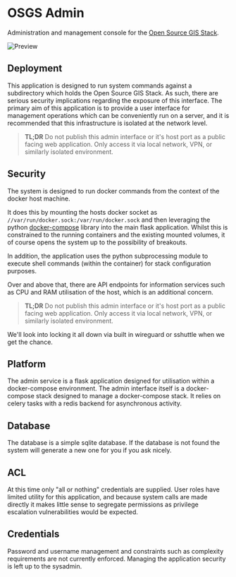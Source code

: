 # OSGS Admin

Administration and management console for the [Open Source GIS Stack](https://github.com/kartoza/osgs).

![Preview](https://user-images.githubusercontent.com/64078329/136703281-a87b5ec3-d60f-4b1f-ae76-9ffd9dbcc4b4.png)

## Deployment

This application is designed to run system commands against a subdirectory which holds the Open Source GIS Stack. As such, there are serious security implications regarding the exposure of this interface. The primary aim of this application is to provide a user interface for management operations which can be conveniently run on a server, and it is recommended that this infrastructure is isolated at the network level.

> **TL;DR** Do not publish this admin interface or it's host port as a public facing web application. Only access it via local network, VPN, or similarly isolated environment.

## Security

The system is designed to run docker commands from the context of the docker host machine.

It does this by mounting the hosts docker socket as `//var/run/docker.sock:/var/run/docker.sock` and then leveraging the python [docker-compose](https://pypi.org/project/docker-compose/) library into the main flask application. Whilst this is constrained to the running containers and the existing mounted volumes, it of course opens the system up to the possibility of breakouts.

In addition, the application uses the python subprocessing module to execute shell commands (within the container) for stack configuration purposes.

Over and above that, there are API endpoints for information services such as CPU and RAM utilisation of the host, which is an additional concern.

> **TL;DR** Do not publish this admin interface or it's host port as a public facing web application. Only access it via local network, VPN, or similarly isolated environment.

We'll look into locking it all down via built in wireguard or sshuttle when we get the chance.

## Platform

The admin service is a flask application designed for utilisation within a docker-compose environment. The admin interface itself is a docker-compose stack designed to manage a docker-compose stack. It relies on celery tasks with a redis backend for asynchronous activity.

## Database

The database is a simple sqlite database. If the database is not found the system will generate a new one for you if you ask nicely.

## ACL

At this time only "all or nothing" credentials are supplied. User roles have limited utility for this application, and because system calls are made directly it makes little sense to segregate permissions as privilege escalation vulnerabilities would be expected.

## Credentials

Password and username management and constraints such as complexity requirements are not currently enforced. Managing the application security is left up to the sysadmin.
